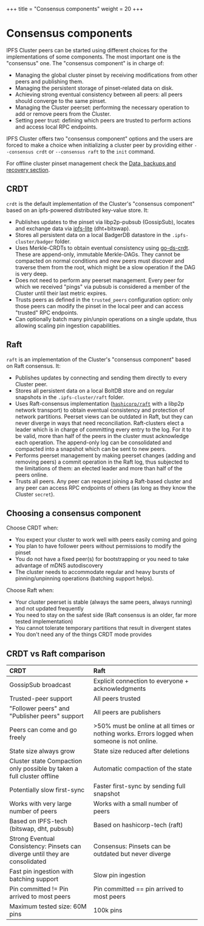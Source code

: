 +++
title = "Consensus components"
weight = 20
+++

# Consensus components

IPFS Cluster peers can be started using different choices for the implementations of some components. The most important one is the "consensus" one. The "consensus component" is in charge of:

* Managing the global cluster pinset by receiving modifications from other peers and publishing them.
* Managing the persistent storage of pinset-related data on disk.
* Achieving strong eventual consistency between all peers: all peers should converge to the same pinset.
* Managing the Cluster peerset: performing the necessary operation to add or remove peers from the Cluster.
* Setting peer trust: defining which peers are trusted to perform actions and access local RPC endpoints.

IPFS Cluster offers two "consensus component" options and the users are forced to make a choice when initializing a cluster peer by providing either `--consensus crdt` or `--consensus raft` to the `init` command.

For offline cluster pinset management check the [Data, backups and recovery section](/documentation/guides/backups).

## CRDT

`crdt` is the default implementation of the Cluster's "consensus component" based on an ipfs-powered distributed key-value store. It:

* Publishes updates to the pinset via libp2p-pubsub (GossipSub), locates and exchange data via [ipfs-lite](https://github.com/hsanjuan/ipfs-lite) (dht+bitswap).
* Stores all persistent data on a local BadgerDB datastore in the `.ipfs-cluster/badger` folder.
* Uses Merkle-CRDTs to obtain eventual consistency using [go-ds-crdt](https://github.com/ipfs/go-ds-crdt). These are append-only, immutable Merkle-DAGs. They cannot be compacted on normal conditions and new peers must discover and traverse them from the root, which might be a slow operation if the DAG is very deep.
* Does not need to perform any peerset management. Every peer for which we received "pings" via pubsub is considered a member of the Cluster until their last metric expires.
* Trusts peers as defined in the `trusted_peers` configuration option: only those peers can modify the pinset in the local peer and can access "trusted" RPC endpoints.
* Can optionally batch many pin/unpin operations on a single update, thus allowing scaling pin ingestion capabilities.


## Raft

`raft` is an implementation of the Cluster's "consensus component" based on Raft consensus. It:

* Publishes updates by connecting and sending them directly to every Cluster peer.
* Stores all persistent data on a local BoltDB store and on regular snapshots in the `.ipfs-cluster/raft` folder.
* Uses Raft-consensus implementation ([`hashicorp/raft`](https://github.com/hashicorp/raft) with a libp2p network transport) to obtain eventual consistency and protection of network partitions. Peerset views can be outdated in Raft, but they can never diverge in ways that need reconciliation. Raft-clusters elect a leader which is in charge of committing every entry to the log. For it to be valid, more than half of the peers in the cluster must acknowledge each operation. The append-only log can be consolidated and compacted into a snapshot which can be sent to new peers.
* Performs peerset management by making peerset changes (adding and removing peers) a commit operation in the Raft log, thus subjected to the limitations of them: an elected leader and more than half of the peers online.
* Trusts all peers. Any peer can request joining a Raft-based cluster and any peer can access RPC endpoints of others (as long as they know the Cluster `secret`).

## Choosing a consensus component

Choose CRDT when:

* You expect your cluster to work well with peers easily coming and going
* You plan to have follower peers without permissions to modify the pinset
* You do not have a fixed peer(s) for bootstrapping or you need to take advantage of mDNS autodiscovery
* The cluster needs to accommodate regular and heavy bursts of pinning/unpinning operations (batching support helps).

Choose Raft when:

* Your cluster peerset is stable (always the same peers, always running) and not updated frequently
* You need to stay on the safest side (Raft consensus is an older, far more tested implementation)
* You cannot tolerate temporary partitions that result in divergent states
* You don't need any of the things CRDT mode provides

## CRDT vs Raft comparison

|CRDT | Raft|
|:----|:----|
|GossipSub broadcast | Explicit connection to everyone + acknowledgments|
|Trusted-peer support| All peers trusted|
|"Follower peers" and "Publisher peers" support | All peers are publishers |
|Peers can come and go freely| >50% must be online at all times or nothing works. Errors logged when someone is not online. |
|State size always grow|State size reduced after deletions|
|Cluster state Compaction only possible by taken a full cluster offline | Automatic compaction of the state|
|Potentially slow first-sync|Faster first-sync by sending full snapshot|
|Works with very large number of peers | Works with a small number of peers|
|Based on IPFS-tech (bitswap, dht, pubsub) | Based on hashicorp-tech (raft)|
|Strong Eventual Consistency: Pinsets can diverge until they are consolidated | Consensus: Pinsets can be outdated but never diverge |
|Fast pin ingestion with batching support|Slow pin ingestion|
|Pin committed != Pin arrived to most peers | Pin committed == pin arrived to most peers|
|Maximum tested size: 60M pins | 100k pins|

